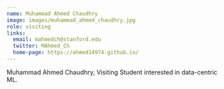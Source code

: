 ```yaml
---
name: Muhammad Ahmed Chaudhry
image: images/muhammad_ahmed_chaudhry.jpg
role: visiting
links:
  email: mahmedch@stanford.edu
  twitter: MAhmed_Ch
  home-page: https://ahmed14974.github.io/
---
```


Muhammad Ahmed Chaudhry, Visiting Student interested in data-centric ML.